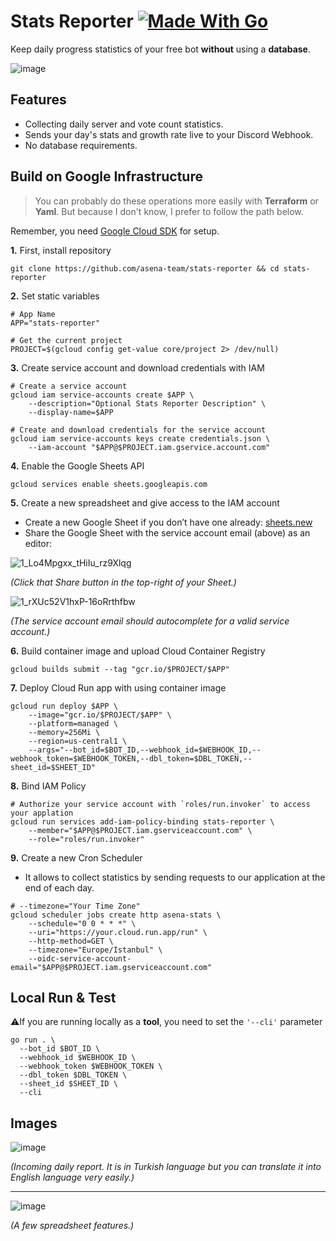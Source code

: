 # Stats Reporter [![Made With Go](https://img.shields.io/badge/Made%20with-Go-1f425f.svg?color=007EC6)](http://golang.org)

Keep daily progress statistics of your free bot **without** using a **database**.

![image](https://user-images.githubusercontent.com/20264712/114569483-b2d3c480-9c7d-11eb-912e-89d81f699e73.png)

## Features
- Collecting daily server and vote count statistics.
- Sends your day's stats and growth rate live to your Discord Webhook.
- No database requirements.

## Build on Google Infrastructure

> You can probably do these operations more easily with **Terraform** or **Yaml**. But because I don't know, I prefer to follow the path below.

Remember, you need [Google Cloud SDK](https://cloud.google.com/sdk/docs/install) for setup.

**1.** First, install repository
```shell
git clone https://github.com/asena-team/stats-reporter && cd stats-reporter
```

**2.** Set static variables
```shell
# App Name
APP="stats-reporter"

# Get the current project
PROJECT=$(gcloud config get-value core/project 2> /dev/null)
```

**3.** Create service account and download credentials with IAM
```shell
# Create a service account
gcloud iam service-accounts create $APP \
    --description="Optional Stats Reporter Description" \
    --display-name=$APP

# Create and download credentials for the service account
gcloud iam service-accounts keys create credentials.json \
    --iam-account "$APP@$PROJECT.iam.gservice.account.com"
```

**4.** Enable the Google Sheets API
```shell
gcloud services enable sheets.googleapis.com
```

**5.** Create a new spreadsheet and give access to the IAM account
- Create a new Google Sheet if you don’t have one already: [sheets.new](https://sheets.new)
- Share the Google Sheet with the service account email (above) as an editor:

![1_Lo4Mpgxx_tHiIu_rz9Xlqg](https://user-images.githubusercontent.com/20264712/114568399-c16dac00-9c7c-11eb-86c9-74314db96c7f.png)

*(Click that Share button in the top-right of your Sheet.)*

![1_rXUc52V1hxP-16oRrthfbw](https://user-images.githubusercontent.com/20264712/114568590-eb26d300-9c7c-11eb-967a-af0d6a747b02.png)

*(The service account email should autocomplete for a valid service account.)*

**6.** Build container image and upload Cloud Container Registry
```shell
gcloud builds submit --tag "gcr.io/$PROJECT/$APP"
```

**7.** Deploy Cloud Run app with using container image
```shell
gcloud run deploy $APP \
    --image="gcr.io/$PROJECT/$APP" \
    --platform=managed \
    --memory=256Mi \
    --region=us-central1 \
    --args="--bot_id=$BOT_ID,--webhook_id=$WEBHOOK_ID,--webhook_token=$WEBHOOK_TOKEN,--dbl_token=$DBL_TOKEN,--sheet_id=$SHEET_ID"
```

**8.** Bind IAM Policy
```shell
# Authorize your service account with `roles/run.invoker` to access your applation
gcloud run services add-iam-policy-binding stats-reporter \
    --member="$APP@$PROJECT.iam.gserviceaccount.com" \
    --role="roles/run.invoker"
```

**9.** Create a new Cron Scheduler

* It allows to collect statistics by sending requests to our application at the end of each day.

```shell
# --timezone="Your Time Zone"
gcloud scheduler jobs create http asena-stats \ 
    --schedule="0 0 * * *" \
    --uri="https://your.cloud.run.app/run" \
    --http-method=GET \ 
    --timezone="Europe/Istanbul" \
    --oidc-service-account-email="$APP@$PROJECT.iam.gserviceaccount.com"
```

## Local Run & Test

⚠️If you are running locally as a **tool**, you need to set the `'--cli'` parameter

```shell
go run . \
  --bot_id $BOT_ID \ 
  --webhook_id $WEBHOOK_ID \
  --webhook_token $WEBHOOK_TOKEN \
  --dbl_token $DBL_TOKEN \
  --sheet_id $SHEET_ID \
  --cli
```

## Images

![image](https://user-images.githubusercontent.com/20264712/114570264-5cb35100-9c7e-11eb-9236-d076d3a37916.png)

*(Incoming daily report. It is in Turkish language but you can translate it into English language very easily.)*

---

![image](https://user-images.githubusercontent.com/20264712/114569726-e44c9000-9c7d-11eb-9b56-30968f9fb086.png)

*(A few spreadsheet features.)*
